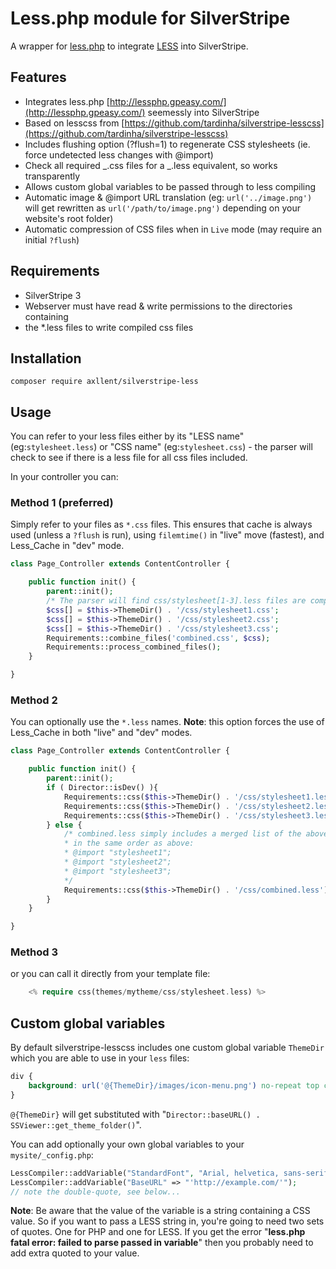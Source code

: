 # Less.php module for SilverStripe
A wrapper for [less.php](http://lessphp.gpeasy.com/) to integrate [LESS](http://lesscss.org/) into SilverStripe.

## Features
- Integrates less.php [http://lessphp.gpeasy.com/](http://lessphp.gpeasy.com/) seemessly into SilverStripe
- Based on lesscss from [https://github.com/tardinha/silverstripe-lesscss](https://github.com/tardinha/silverstripe-lesscss)
- Includes flushing option (?flush=1) to regenerate CSS stylesheets (ie. force undetected less changes with @import)
- Check all required _.css files for a _.less equivalent, so works transparently
- Allows custom global variables to be passed through to less compiling
- Automatic image & @import URL translation (eg: `url('../image.png')` will get rewritten
as `url('/path/to/image.png')` depending on your website's root folder)
- Automatic compression of CSS files when in `Live` mode (may require an initial `?flush`)

## Requirements
- SilverStripe 3
- Webserver must have read & write permissions to the directories containing
- the *.less files to write compiled css files

## Installation
```
composer require axllent/silverstripe-less
```

## Usage
You can refer to your less files either by its "LESS name" (eg:`stylesheet.less`) or "CSS name" (eg:`stylesheet.css`) - the parser will check to see if there is a less file for all css files included.

In your controller you can:

### Method 1 (preferred)
Simply refer to your files as `*.css` files. This ensures that cache is always used (unless a `?flush` is run), using `filemtime()` in "live" move (fastest), and Less_Cache in "dev" mode.

```php
class Page_Controller extends ContentController {

    public function init() {
        parent::init();
        /* The parser will find css/stylesheet[1-3].less files are compile those */
        $css[] = $this->ThemeDir() . '/css/stylesheet1.css';
        $css[] = $this->ThemeDir() . '/css/stylesheet2.css';
        $css[] = $this->ThemeDir() . '/css/stylesheet3.css';
        Requirements::combine_files('combined.css', $css);
        Requirements::process_combined_files();
    }

}
```

### Method 2
You can optionally use the `*.less` names. **Note**: this option forces the use of Less_Cache in both "live" and "dev" modes.

```php
class Page_Controller extends ContentController {

    public function init() {
        parent::init();
        if ( Director::isDev() ){
            Requirements::css($this->ThemeDir() . '/css/stylesheet1.less');
            Requirements::css($this->ThemeDir() . '/css/stylesheet2.less');
            Requirements::css($this->ThemeDir() . '/css/stylesheet3.less');
        } else {
            /* combined.less simply includes a merged list of the above stylesheets
            * in the same order as above:
            * @import "stylesheet1";
            * @import "stylesheet2";
            * @import "stylesheet3";
            */
            Requirements::css($this->ThemeDir() . '/css/combined.less');
        }
    }

}
```

### Method 3
or you can call it directly from your template file:

```php
    <% require css(themes/mytheme/css/stylesheet.less) %>
```

## Custom global variables
By default silverstripe-lesscss includes one custom global variable `ThemeDir` which you are able to use in your `less` files:

```css
div {
    background: url('@{ThemeDir}/images/icon-menu.png') no-repeat top center;
}
```

`@{ThemeDir}` will get substituted with "`Director::baseURL() . SSViewer::get_theme_folder()`".

You can add optionally your own global variables to your `mysite/_config.php`:

```php
LessCompiler::addVariable("StandardFont", "Arial, helvetica, sans-serif");
LessCompiler::addVariable("BaseURL" => "'http://example.com/'");
// note the double-quote, see below...
```

**Note**: Be aware that the value of the variable is a string containing a CSS value. So if you want to pass a LESS string in, you're going to need two sets of quotes. One for PHP and one for LESS. If you get the error "**less.php fatal error: failed to parse passed in variable**" then you probably need to add extra quoted to your value.
